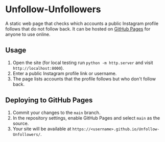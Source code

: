 # Unfollow-Unfollowers

A static web page that checks which accounts a public Instagram profile follows that do not follow back. It can be hosted on [GitHub Pages](https://pages.github.com/) for anyone to use online.

## Usage

1. Open the site (for local testing run `python -m http.server` and visit `http://localhost:8000`).
2. Enter a public Instagram profile link or username.
3. The page lists accounts that the profile follows but who don't follow back.



## Deploying to GitHub Pages

1. Commit your changes to the `main` branch.
2. In the repository settings, enable GitHub Pages and select `main` as the source.
3. Your site will be available at `https://<username>.github.io/Unfollow-Unfollowers/`.
